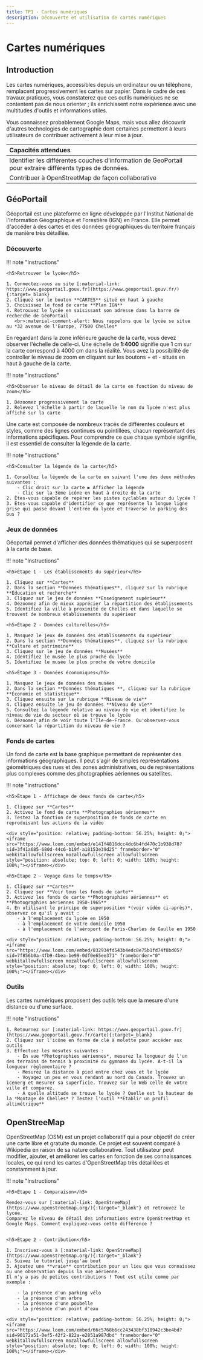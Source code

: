 ```yaml
---
title: TP1 - Cartes numériques
description: Découverte et utilisation de cartes numériques
---
```


# Cartes numériques

## Introduction

Les cartes numériques, accessibles depuis un ordinateur ou un téléphone, remplacent progressivement les cartes sur
papier.
Dans le cadre de ces travaux pratiques, vous constaterez que ces outils numériques ne se contentent pas de nous
orienter ;
ils enrichissent notre expérience avec une multitudes d'outils et informations utiles.

Vous connaissez probablement Google Maps, mais vous allez découvrir d'autres technologies de cartographie dont certaines
permettent à leurs utilisateurs de contribuer activement à leur mise à jour.

| Capacités attendues                                                                                       |
|:----------------------------------------------------------------------------------------------------------|
| Identifier les différentes couches d’information de GeoPortail pour extraire différents types de données. |
| Contribuer à OpenStreetMap de façon collaborative                                                         |

## GéoPortail

Géoportail est une plateforme en ligne développée par l'Institut National de l'Information Géographique et Forestière (IGN) en France.
Elle permet d'accéder à des cartes et des données géographiques du territoire français de manière très détaillée.

### Découverte

!!! note "Instructions"
    
    <h5>Retrouver le lycée</h5>

    1. Connectez-vous au site [:material-link: https://www.geoportail.gouv.fr](https://www.geoportail.gouv.fr/){:target=_blank}
    2. Cliquez sur le bouton **CARTES** situé en haut à gauche
    3. Choisissez le fond de carte **Plan IGN**
    4. Retrouvez le lycée en saisissant son adresse dans la barre de recherche de GéoPortail
       <br>:material-comment-alert: Nous rappelons que le lycée se situe au *32 avenue de l'Europe, 77500 Chelles*

En regardant dans la zone inférieure gauche de la carte, vous devez observer l'échelle de celle-ci.
Une échelle de **1:4000** signifie que 1 cm sur la carte correspond à 4000 cm dans la réalité.
Vous avez la possibilité de controller le niveau de zoom en cliquant sur les boutons + et - situés en haut à gauche de la carte. 

!!! note "Instructions"
    
    <h5>Observer le niveau de détail de la carte en fonction du niveau de zoom</h5>

    1. Dézoomez progressivement la carte
    2. Relevez l'échelle à partir de laquelle le nom du lycée n'est plus affiché sur la carte


Une carte est composée de nombreux tracés de différentes couleurs et styles, comme des lignes continues ou pointillées, chacun représentant des informations spécifiques.
Pour comprendre ce que chaque symbole signifie, il est essentiel de consulter la légende de la carte.

!!! note "Instructions"

    <h5>Consulter la légende de la carte</h5>

    1. Consultez la légende de la carte en suivant l'une des deux méthodes suivantes :
        - Clic droit sur la carte ▶ Afficher la légende
        - Clic sur la 3ème icône en haut à droite de la carte
    2. Êtes-vous capable de repérer les pistes cyclables autour du lycée ?
    3. Êtes-vous capable d'identifier ce que représente la longue ligne grise qui passe devant l'entrée du lycée et traverse le parking des bus ?

### Jeux de données

Géoportail permet d'afficher des données thématiques qui se superposent à la carte de base.

!!! note "Instructions"

    <h5>Étape 1 - Les établissements du supérieur</h5>

    1. Cliquez sur **Cartes**
    2. Dans la section **Données thématiques**, cliquez sur la rubrique **Éducation et recherche**
    3. Cliquez sur le jeu de données **Enseignement supérieur**
    4. Dézoomez afin de mieux apprécier la répartition des établissements
    5. Identifiez la ville à proximité de Chelles et dans laquelle se trouvent de nombreux établissements du supérieur

    <h5>Étape 2 - Données culturelles</h5>
    
    1. Masquez le jeux de données des établissements du supérieur
    2. Dans la section **Données thématiques**, cliquez sur la rubrique **Culture et patrimoine** 
    3. Cliquez sur le jeu de données **Musées**
    4. Identifiez le musée le plus proche du lycée
    5. Identifiez le musée le plus proche de votre domicile

    <h5>Étape 3 - Données économiques</h5>

    1. Masquez le jeux de données des musées
    2. Dans la section **Données thématiques **, cliquez sur la rubrique **Économie et statistique**
    3. Cliquez ensuite sur la rubrique **Niveau de vie**
    4. Cliquez ensuite le jeu de données **Niveau de vie**
    5. Consultez la légende relative au niveau de vie et identifiez le niveau de vie du secteur où se trouve le lycée
    6. Dézoomez afin de voir toute l'Île-de-France. Qu'observez-vous concernant la répartition du niveau de vie ?


### Fonds de cartes

Un fond de carte est la base graphique permettant de représenter des informations géographiques.
Il peut s'agir de simples représentations géométriques des rues et des zones administratives, ou de représentations plus complexes comme des photographies aériennes ou satellites.

!!! note "Instructions"

    <h5>Étape 1 - Affichage de deux fonds de carte</h5>

    1. Cliquez sur **Cartes**
    2. Activez le fond de carte **Photographies aériennes**
    3. Testez la fonction de superposition de fonds de carte en reproduisant les actions de la vidéo

    <div style="position: relative; padding-bottom: 56.25%; height: 0;"><iframe src="https://www.loom.com/embed/e141f4816dcc4dc6b4fd470c1b938d78?sid=3f41a685-680d-44c6-b19f-a18153e39d25" frameborder="0" webkitallowfullscreen mozallowfullscreen allowfullscreen style="position: absolute; top: 0; left: 0; width: 100%; height: 100%;"></iframe></div>

    <h5>Étape 2 - Voyage dans le temps</h5>

    1. Cliquez sur **Cartes**
    2. Cliquez sur **Voir tous les fonds de carte**
    3. Activez les fonds de carte **Photographies aériennes** et **Photographies aériennes 1950-1965**
    4. En utilisant le principe de superposition *(voir vidéo ci-après)*, observez ce qu'il y avait : 
        - à l'emplacement du lycée en 1950 
        - à l'emplacement de votre domicile 1950
        - à l'emplacement de l'aéroport de Paris-Charles de Gaulle en 1950

    <div style="position: relative; padding-bottom: 56.25%; height: 0;"><iframe src="https://www.loom.com/embed/832934fd543b4edc8e75b1fd74f8bd05?sid=7f856b0a-4fb9-4bea-be99-0df0e65ee371" frameborder="0" webkitallowfullscreen mozallowfullscreen allowfullscreen style="position: absolute; top: 0; left: 0; width: 100%; height: 100%;"></iframe></div>

### Outils

Les cartes numériques proposent des outils tels que la mesure d'une distance ou d'une surface.

!!! note "Instructions"

    1. Retournez sur [:material-link: https://www.geoportail.gouv.fr](https://www.geoportail.gouv.fr/carte){:target=_blank}
    2. Cliquez sur l'icône en forme de clé à molette pour accéder aux outils
    3. Effectuez les mesutes suivantes :
        - En vue *Photographies aériennes*, mesurez la longueur de l'un des terrains de tennis à proximité du gymnase du lycée. A-t-il la longueur règlementaire ?
        - Mesurez la distance à pied entre chez vous et le lycée
        - Voyagez un peu en vous rendant au nord du Canada. Trouvez un icenerg et mesurer sa superficie. Trouvez sur le Web celle de votre ville et comparez.
        - À quelle altitude se trouve le lycée ? Quelle est la hauteur de la *Montage de Chelles* ? Testez l'outil **Établir un profil altimétrique**

## OpenStreeMap

OpenStreetMap (OSM) est un projet collaboratif qui a pour objectif de créer une carte libre et gratuite du monde.
Ce projet est souvent comparé à Wikipedia en raison de sa nature collaborative. 
Tout utilisateur peut modifier, ajouter, et améliorer les cartes en fonction de ses connaissances locales, ce qui rend les cartes d'OpenStreetMap très détaillées et constamment à jour.


!!! note "Instructions"

    <h5>Étape 1 - Comparaison</h5>

    Rendez-vous sur [:material-link: OpenStreeMap](https://www.openstreetmap.org/){:target="_blank"} et retrouvez le lycée.
    Comparez le niveau de détail des informations entre OpenStreetMap et Google Maps. Comment expliquez-vous cette différence ?


    <h5>Étape 2 - Contribution</h5>

    1. Inscrivez-vous à [:material-link: OpenStreeMap](https://www.openstreetmap.org/){:target="_blank"}
    2. Suivez le tutoriel jusqu'au bout
    3. Ajoutez une **vraie** contribution pour un lieu que vous connaissez ou une observation depuis la vue aérienne.
    Il n'y a pas de petites contributions ! Tout est utile comme par exemple :

        - la présence d'un parking vélo 
        - la présence d'un arbre    
        - la présence d'une poubelle
        - la présence d'un point d'eau

    <div style="position: relative; padding-bottom: 56.25%; height: 0;"><iframe src="https://www.loom.com/embed/66c5768b6cc243438bf310942c3be4bd?sid=90172a51-0ef5-42f2-822a-e2851a987dbd" frameborder="0" webkitallowfullscreen mozallowfullscreen allowfullscreen style="position: absolute; top: 0; left: 0; width: 100%; height: 100%;"></iframe></div>